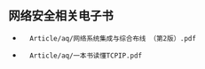 ## 网络安全相关电子书

- ```pdf
    Article/aq/网络系统集成与综合布线 （第2版）.pdf
    ```
- ```pdf
    Article/aq/一本书读懂TCPIP.pdf
    ```
